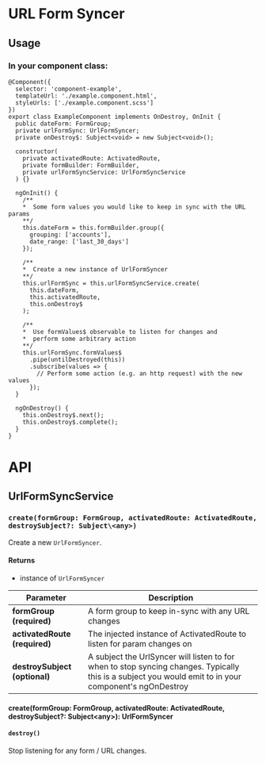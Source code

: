 # URL Form Syncer

## Usage

### In your component class:

```
@Component({
  selector: 'component-example',
  templateUrl: './example.component.html',
  styleUrls: ['./example.component.scss']
})
export class ExampleComponent implements OnDestroy, OnInit {
  public dateForm: FormGroup;
  private urlFormSync: UrlFormSyncer;
  private onDestroy$: Subject<void> = new Subject<void>();

  constructor(
    private activatedRoute: ActivatedRoute,
    private formBuilder: FormBuilder,
    private urlFormSyncService: UrlFormSyncService
  ) {}

  ngOnInit() {
    /**
    *  Some form values you would like to keep in sync with the URL params
    **/
    this.dateForm = this.formBuilder.group({
      grouping: ['accounts'],
      date_range: ['last_30_days']
    });

    /**
    *  Create a new instance of UrlFormSyncer
    **/
    this.urlFormSync = this.urlFormSyncService.create(
      this.dateForm,
      this.activatedRoute,
      this.onDestroy$
    );

    /**
    *  Use formValues$ observable to listen for changes and
    *  perform some arbitrary action
    **/
    this.urlFormSync.formValues$
      .pipe(untilDestroyed(this))
      .subscribe(values => {
        // Perform some action (e.g. an http request) with the new values
      });
  }

  ngOnDestroy() {
    this.onDestroy$.next();
    this.onDestroy$.complete();
  }
}
```

# API

## UrlFormSyncService

### `create(formGroup: FormGroup, activatedRoute: ActivatedRoute, destroySubject?: Subject\<any>)`

Create a new `UrlFormSyncer`.

#### Returns

- instance of `UrlFormSyncer`

| Parameter                     | Description                                                                                                                                            |
| ----------------------------- | ------------------------------------------------------------------------------------------------------------------------------------------------------ |
| **formGroup (required)**      | A form group to keep in-sync with any URL changes                                                                                                      |
| **activatedRoute (required)** | The injected instance of ActivatedRoute to listen for param changes on                                                                                 |
| **destroySubject (optional)** | A subject the UrlSyncer will listen to for when to stop syncing changes. Typically this is a subject you would emit to in your component's ngOnDestroy |

#### create(formGroup: FormGroup, activatedRoute: ActivatedRoute, destroySubject?: Subject\<any>): UrlFormSyncer

#### `destroy()`

Stop listening for any form / URL changes.
